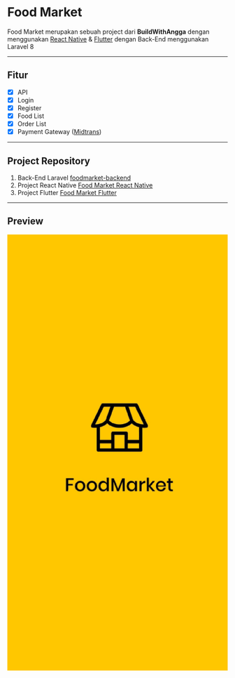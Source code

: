 # Food Market
Food Market merupakan sebuah project dari **BuildWithAngga** dengan menggunakan [React Native](http://bit.ly/BWAFMREACT "BWAFOODMARKET React Native") & [Flutter](http://bit.ly/BWAFM "BWAFOODMARKET Flutter") dengan Back-End menggunakan Laravel 8

---
## Fitur
- [x] API
- [x] Login
- [x] Register
- [x] Food List
- [x] Order List 
- [x] Payment Gateway ([Midtrans](https://midtrans.com/id, "Midtrans")) 
--- 
## Project Repository
1. Back-End Laravel [foodmarket-backend](https://github.com/arnoldarmandosuwuh/foodmarket-backend, "Food Market Backend")
2. Project React Native [Food Market React Native](https://github.com/arnoldarmandosuwuh/FoodMarketRN, "Food Market React Native")
3. Project Flutter [Food Market Flutter](https://github.com/arnoldarmandosuwuh/food_market_flutter, "Food Market Flutter")

---
## Preview
![Splash](/image/splash.png)